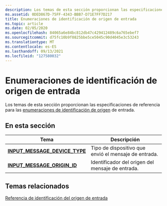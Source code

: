 ```yaml
---
description: Los temas de esta sección proporcionan las especificaciones de referencia para las enumeraciones de identificación de origen de entrada.
ms.assetid: 0DED867D-75FF-4343-BBB7-D71E7FF7D217
title: Enumeraciones de identificación de origen de entrada
ms.topic: article
ms.date: 02/05/2020
ms.openlocfilehash: 84065a6e84bc812db47c429412489c6a765ebef7
ms.sourcegitcommit: d75fc10b9f0825bbe5ce5045c90d4045e3c53243
ms.translationtype: MT
ms.contentlocale: es-ES
ms.lasthandoff: 09/13/2021
ms.locfileid: "127580032"
---
```

# <a name="input-source-identification-enumerations"></a>Enumeraciones de identificación de origen de entrada

Los temas de esta sección proporcionan las especificaciones de referencia para las [enumeraciones de identificación de origen](input-source-identification-portal.md) de entrada.

## <a name="in-this-section"></a>En esta sección

| Tema | Descripción |
|---|---|
| [**INPUT_MESSAGE_DEVICE_TYPE**](/windows/win32/api/winuser/ne-winuser-input_message_device_type)<br/> | Tipo de dispositivo que envió el mensaje de entrada.<br/> |
| [**INPUT_MESSAGE_ORIGIN_ID**](/windows/win32/api/winuser/ne-winuser-input_message_origin_id)<br/> | Identificador del origen del mensaje de entrada.<br/> |

## <a name="related-topics"></a>Temas relacionados

[Referencia de identificación del origen de entrada](input-source-identification-reference.md)
